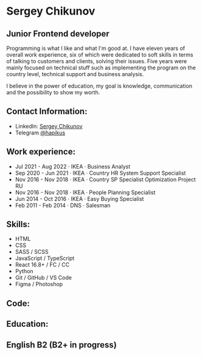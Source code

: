 # Sergey Chikunov

## Junior Frontend developer
Programming is what I like and what I'm good at. I have eleven years of overall work experience, six of which were dedicated to soft skills in terms of talking to customers and clients, solving their issues. Five years were mainly focused on technical stuff such as implementing the program on the country level, technical support and business analysis.

I believe in the power of education, my goal is knowledge, communication and the possibility to show my worth.

## Contact Information:
- LinkedIn: [Sergey Chikunov][linkedin]
- Telegram [@hapikus][telegram]
## Work experience:
- Jul 2021 - Aug 2022 · IKEA · Business Analyst
- Sep 2020 - Jun 2021 · IKEA · Country HR System Support Specialist
- Nov 2016 - Nov 2018 · IKEA · Country SP Specialist Optimization Project RU
- Nov 2016 - Nov 2018 · IKEA · People Planning Specialist
- Jun 2014 - Oct 2016 · IKEA · Easy Buying Specialist
- Feb 2011 - Feb 2014 · DNS · Salesman
## Skills:
- HTML
- CSS
- SASS / SCSS
- JavaScript / TypeScript
- React 16.8+ / FC / CC
- Python
- Git / GitHub / VS Code
- Figma / Photoshop
## Code:
## Education:
## English B2 (B2+ in progress)

[linkedin]: https://www.linkedin.com/in/sergey-chikunov-656946262/
[telegram]: https://t.me/hapikus